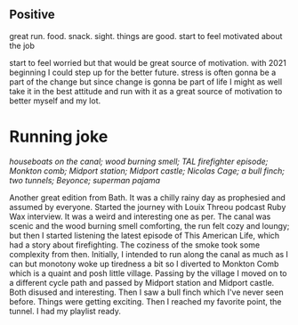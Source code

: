 ## Positive 
great run. food. snack. sight. things are good. start to feel motivated about the job 

start to feel worried but that would be great source of motivation. with 2021 beginning I could step up for the better future. stress is often gonna be a part of the change but since change is gonna be part of life I might as well take it in the best attitude and run with it as a great source of motivation to better myself and my lot. 

# Running joke 
*houseboats on the canal; wood burning smell; TAL firefighter episode; Monkton comb; Midport station; Midport castle; Nicolas Cage; a bull finch; two tunnels; Beyonce; superman pajama*

Another great edition from Bath. It was a chilly rainy day as prophesied and assumed by everyone. Started the journey with Louix Threou podcast Ruby Wax interview. It was a weird and interesting one as per. The canal was scenic and the wood burning smell comforting, the run felt cozy and loungy; but then I started listening the latest episode of This American Life, which had a story about firefighting. The coziness of the smoke took some complexity from then. Initially, I intended to run along the canal as much as I can but monotony woke up tiredness a bit so I diverted to Monkton Comb which is a quaint and posh little village. Passing by the village I moved on to a different cycle path and passed by Midport station and Midport castle. Both disused and interesting. Then I saw a bull finch which I've never seen before. Things were getting exciting. Then I reached my favorite point, the tunnel. I had my playlist ready. 